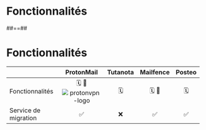 <!-- .slide: class="transition bg-pink" -->

# Fonctionnalités

##==##

# Fonctionnalités

|                      |                         ProtonMail                          | Tutanota | Mailfence | Posteo |
| -------------------- | :---------------------------------------------------------: | :------: | :-------: | :----: |
| Fonctionnalités      | 🗓️ 📂 ![protonvpn-logo](./assets/images/protonvpn-logo.png) |    🗓️    |   🗓️ 📂   |   🗓️   |
| Service de migration |                             ✅                              |    ❌    |    ✅     |   ✅   |
